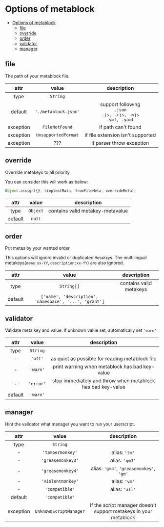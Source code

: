 # Options of metablock

- [Options of metablock](#options-of-metablock)
  - [file](#file)
  - [override](#override)
  - [order](#order)
  - [validator](#validator)
  - [manager](#manager)

## file

The path of your metablock file.

| attr | value | description |
|:-:|:-:|:-:|
| type | `String` ||
| default | `'./metablock.json'` |support following<br>`.json`<br>`.js, .cjs, .mjs`<br>`.yml, .yaml` |
| exception | `FileNotFound` | if path can't found |
| exception | `UnsupportedFormat` | if file extension isn't supported |
| exception | ??? | if parser throw exception |

## override

Override metakeys to all priority.

You can consider this will work as below:

```js
Object.assign({}, simplestMata, fromFileMeta, overrideMeta);
```

| attr | value | description |
|:-:|:-:|:-:|
| type | `Object`|contains valid metakey-metavalue |
| default | `null` ||

## order

Put metas by your wanted order.

This options will ignore invalid or duplicated `MetaKey`s.
The multilingual metakeys(`name:xx-YY`, `description:xx-YY`) are also ignored.

| attr | value | description |
|:-:|:-:|:-:|
| type | `String[]`| contains valid metakeys |
| default | `['name', 'description', 'namespace', '...', 'grant']` ||

## validator

Validate meta key and value.
If unknown value set, automatically set `'warn'`.

| attr | value | description |
|:-:|:-:|:-:|
| type | `String` ||
| - | `'off'` | as quiet as possible for reading metablock file |
| - | `'warn'` | print warning when metablock has bad key-value |
| - | `'error'` | stop immediately and throw when metablock has bad key-value |
| default | `'warn'` ||

## manager

Hint the validator what manager you want to run your userscript.

| attr | value | description |
|:-:|:-:|:-:|
| type | `String` ||
| - | `'tampermonkey'` | alias: `'tm'` |
| - | `'greasemonkey3'` | alias: `'gm3'` |
| - | `'greasemonkey4'` | alias: `'gm4'`, `'greasemonkey'`, `'gm'` |
| - | `'violentmonkey'` | alias: `'vm'` |
| - | `'compatible'` | alias: `'all'` |
| default | `'compatible'` ||
| exception | `UnknownScriptManager` | if the script manager doesn't support metakeys in your metablock |
